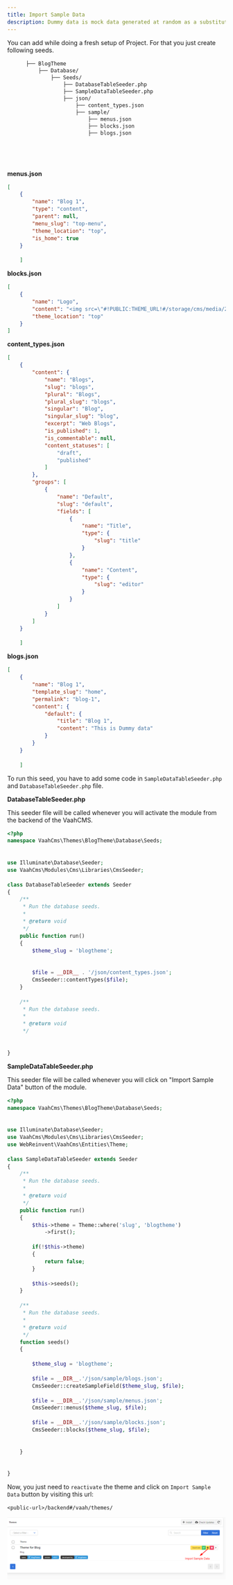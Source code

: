 ```yaml
---
title: Import Sample Data
description: Dummy data is mock data generated at random as a substitute for live data in testing environments. In other words, dummy data acts as a placeholder for live data.
---
```


You can add while doing a fresh setup of Project. For that you just create following seeds.

```
      ├── BlogTheme
          ├── Database/
              ├── Seeds/
                  ├── DatabaseTableSeeder.php
                  ├── SampleDataTableSeeder.php
                  ├── json/
                      ├── content_types.json
                      ├── sample/
                          ├── menus.json
                          ├── blocks.json
                          ├── blogs.json


      
    
```

**menus.json**


```json
[
    {
        "name": "Blog 1",
        "type": "content",
        "parent": null,
        "menu_slug": "top-menu",
        "theme_location": "top",
        "is_home": true
    }

    ]
```

**blocks.json**


```json
[
    {
        "name": "Logo",
        "content": "<img src=\"#!PUBLIC:THEME_URL!#/storage/cms/media/2021/06/7pOicvBEwEWepwO2qAuFyrBMqj5agNZCqsIlI5ZI.jpg\">",
        "theme_location": "top"
    }
]
```

**content_types.json**


```json
[
    {
        "content": {
            "name": "Blogs",
            "slug": "blogs",
            "plural": "Blogs",
            "plural_slug": "blogs",
            "singular": "Blog",
            "singular_slug": "blog",
            "excerpt": "Web Blogs",
            "is_published": 1,
            "is_commentable": null,
            "content_statuses": [
                "draft",
                "published"
            ]
        },
        "groups": [
            {
                "name": "Default",
                "slug": "default",
                "fields": [
                    {
                        "name": "Title",
                        "type": {
                            "slug": "title"
                        }
                    },
                    {
                        "name": "Content",
                        "type": {
                            "slug": "editor"
                        }
                    }
                ]
            }
        ]
    }
    
    ]
```

**blogs.json**


```json
[
    {
        "name": "Blog 1",
        "template_slug": "home",
        "permalink": "blog-1",
        "content": {
            "default": {
                "title": "Blog 1",
                "content": "This is Dummy data"
            }
        }
    }
    
    ]
```

To run this seed, you have to add some code in `SampleDataTableSeeder.php` and `DatabaseTableSeeder.php` file.

**DatabaseTableSeeder.php**

This seeder file will be called whenever you will activate the module from the backend of the VaahCMS.


```php
<?php
namespace VaahCms\Themes\BlogTheme\Database\Seeds;


use Illuminate\Database\Seeder;
use VaahCms\Modules\Cms\Libraries\CmsSeeder;

class DatabaseTableSeeder extends Seeder
{
    /**
     * Run the database seeds.
     *
     * @return void
     */
    public function run()
    {
        $theme_slug = 'blogtheme';


        $file = __DIR__ . '/json/content_types.json';
        CmsSeeder::contentTypes($file);
    }

    /**
     * Run the database seeds.
     *
     * @return void
     */


}
```

**SampleDataTableSeeder.php**

This seeder file will be called whenever you will click on "Import Sample Data" button of the module.


```php
<?php
namespace VaahCms\Themes\BlogTheme\Database\Seeds;


use Illuminate\Database\Seeder;
use VaahCms\Modules\Cms\Libraries\CmsSeeder;
use WebReinvent\VaahCms\Entities\Theme;

class SampleDataTableSeeder extends Seeder
{
    /**
     * Run the database seeds.
     *
     * @return void
     */
    public function run()
    {
        $this->theme = Theme::where('slug', 'blogtheme')
            ->first();

        if(!$this->theme)
        {
            return false;
        }

        $this->seeds();
    }

    /**
     * Run the database seeds.
     *
     * @return void
     */
    function seeds()
    {

        $theme_slug = 'blogtheme';

        $file = __DIR__.'/json/sample/blogs.json';
        CmsSeeder::createSampleField($theme_slug, $file);

        $file = __DIR__.'/json/sample/menus.json';
        CmsSeeder::menus($theme_slug, $file);

        $file = __DIR__.'/json/sample/blocks.json';
        CmsSeeder::blocks($theme_slug, $file);


    }


}
```

Now, you just need to `reactivate` the theme and click on `Import Sample Data` button by visiting this url:

```http request
<public-url>/backend#/vaah/themes/
```


<img src="/images/import-data-1.png" alt="import-data-1">
